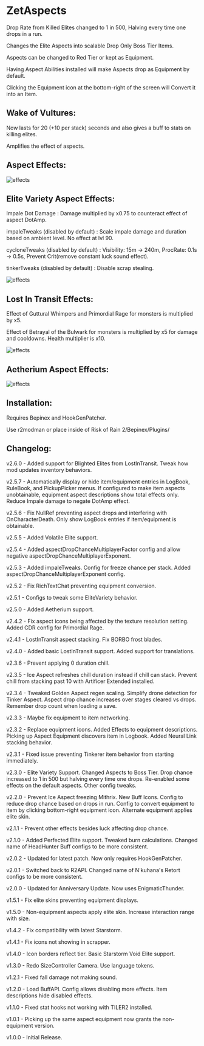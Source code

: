 # ZetAspects

Drop Rate from Killed Elites changed to 1 in 500, Halving every time one drops in a run. 

Changes the Elite Aspects into scalable Drop Only Boss Tier Items.

Aspects can be changed to Red Tier or kept as Equipment.

Having Aspect Abilities installed will make Aspects drop as Equipment by default.

Clicking the Equipment icon at the bottom-right of the screen will Convert it into an Item.

## Wake of Vultures:

Now lasts for 20 (+10 per stack) seconds and also gives a buff to stats on killing elites.

Amplifies the effect of aspects.

## Aspect Effects:

![effects](https://i.imgur.com/COYuGlr.png)

## Elite Variety Aspect Effects:

Impale Dot Damage : Damage multiplied by x0.75 to counteract effect of aspect DotAmp.

impaleTweaks (disabled by default) : Scale impale damage and duration based on ambient level. No effect at lvl 90.

cycloneTweaks (disabled by default) : Visibility: 15m -> 240m, ProcRate: 0.1s -> 0.5s, Prevent Crit(remove constant luck sound effect).

tinkerTweaks (disabled by default) : Disable scrap stealing.

![effects](https://i.imgur.com/s30Qvh5.png)

## Lost In Transit Effects:

Effect of Guttural Whimpers and Primordial Rage for monsters is multiplied by x5.

Effect of Betrayal of the Bulwark for monsters is multiplied by x5 for damage and cooldowns. Health multiplier is x10.

![effects](https://i.imgur.com/CHrYGzw.png)

## Aetherium Aspect Effects:

![effects](https://i.imgur.com/ZMnu7xk.png)

## Installation:

Requires Bepinex and HookGenPatcher.

Use r2modman or place inside of Risk of Rain 2/Bepinex/Plugins/

## Changelog:

v2.6.0 - Added support for Blighted Elites from LostInTransit. Tweak how mod updates inventory behaviors.

v2.5.7 - Automatically display or hide item/equipment entries in LogBook, RuleBook, and PickupPicker menus. If configured to make item aspects unobtainable, equipment aspect descriptions show total effects only. Reduce Impale damage to negate DotAmp effect.

v2.5.6 - Fix NullRef preventing aspect drops and interfering with OnCharacterDeath. Only show LogBook entries if item/equipment is obtainable.

v2.5.5 - Added Volatile Elite support.

v2.5.4 - Added aspectDropChanceMultiplayerFactor config and allow negative aspectDropChanceMultiplayerExponent.

v2.5.3 - Added impaleTweaks. Config for freeze chance per stack. Added aspectDropChanceMultiplayerExponent config.

v2.5.2 - Fix RichTextChat preventing equipment conversion.

v2.5.1 - Configs to tweak some EliteVariety behavior.

v2.5.0 - Added Aetherium support.

v2.4.2 - Fix aspect icons being affected by the texture resolution setting. Added CDR config for Primordial Rage.

v2.4.1 - LostInTransit aspect stacking. Fix BORBO frost blades.

v2.4.0 - Added basic LostInTransit support. Added support for translations.

v2.3.6 - Prevent applying 0 duration chill.

v2.3.5 - Ice Aspect refreshes chill duration instead if chill can stack. Prevent chill from stacking past 10 with Artificer Extended installed.

v2.3.4 - Tweaked Golden Aspect regen scaling. Simplify drone detection for Tinker Aspect. Aspect drop chance increases over stages cleared vs drops. Remember drop count when loading a save.

v2.3.3 - Maybe fix equipment to item networking.

v2.3.2 - Replace equipment icons. Added Effects to equipment descriptions. Picking up Aspect Equipment discovers item in Logbook. Added Neural Link stacking behavior.

v2.3.1 - Fixed issue preventing Tinkerer item behavior from starting immediately.

v2.3.0 - Elite Variety Support. Changed Aspects to Boss Tier. Drop chance increased to 1 in 500 but halving every time one drops. Re-enabled some effects on the default aspects. Other config tweaks.

v2.2.0 - Prevent Ice Aspect freezing Mithrix. New Buff Icons. Config to reduce drop chance based on drops in run. Config to convert equipment to item by clicking bottom-right equipment icon. Alternate equipment applies elite skin.

v2.1.1 - Prevent other effects besides luck affecting drop chance.

v2.1.0 - Added Perfected Elite support. Tweaked burn calculations. Changed name of HeadHunter Buff configs to be more consistent.

v2.0.2 - Updated for latest patch. Now only requires HookGenPatcher.

v2.0.1 - Switched back to R2API. Changed name of N'kuhana's Retort configs to be more consistent.

v2.0.0 - Updated for Anniversary Update. Now uses EnigmaticThunder.

v1.5.1 - Fix elite skins preventing equipment displays.

v1.5.0 - Non-equipment aspects apply elite skin. Increase interaction range with size.

v1.4.2 - Fix compatibility with latest Starstorm.

v1.4.1 - Fix icons not showing in scrapper.

v1.4.0 - Icon borders reflect tier. Basic Starstorm Void Elite support.

v1.3.0 - Redo SizeController Camera. Use language tokens.

v1.2.1 - Fixed fall damage not making sound.

v1.2.0 - Load BuffAPI. Config allows disabling more effects. Item descriptions hide disabled effects.

v1.1.0 - Fixed stat hooks not working with TILER2 installed.

v1.0.1 - Picking up the same aspect equipment now grants the non-equipment version.

v1.0.0 - Initial Release.
